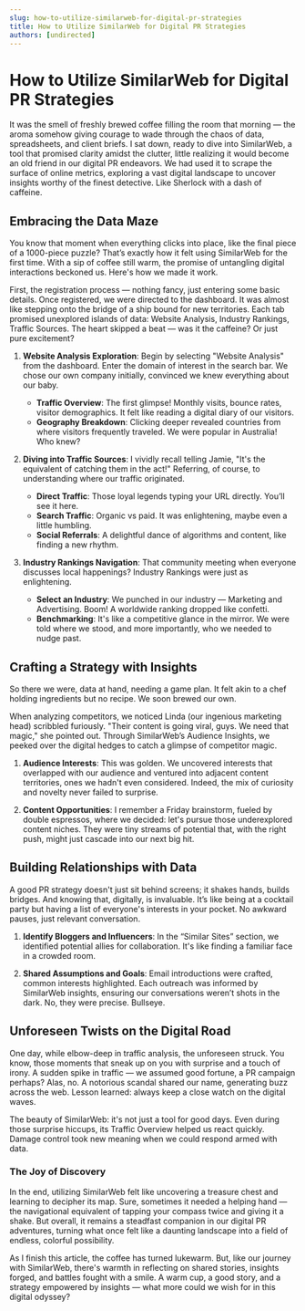 ```yaml
---
slug: how-to-utilize-similarweb-for-digital-pr-strategies
title: How to Utilize SimilarWeb for Digital PR Strategies
authors: [undirected]
---
```



# How to Utilize SimilarWeb for Digital PR Strategies

It was the smell of freshly brewed coffee filling the room that morning — the aroma somehow giving courage to wade through the chaos of data, spreadsheets, and client briefs. I sat down, ready to dive into SimilarWeb, a tool that promised clarity amidst the clutter, little realizing it would become an old friend in our digital PR endeavors. We had used it to scrape the surface of online metrics, exploring a vast digital landscape to uncover insights worthy of the finest detective. Like Sherlock with a dash of caffeine.

## Embracing the Data Maze

You know that moment when everything clicks into place, like the final piece of a 1000-piece puzzle? That’s exactly how it felt using SimilarWeb for the first time. With a sip of coffee still warm, the promise of untangling digital interactions beckoned us. Here's how we made it work.

First, the registration process — nothing fancy, just entering some basic details. Once registered, we were directed to the dashboard. It was almost like stepping onto the bridge of a ship bound for new territories. Each tab promised unexplored islands of data: Website Analysis, Industry Rankings, Traffic Sources. The heart skipped a beat — was it the caffeine? Or just pure excitement?

1. **Website Analysis Exploration**: Begin by selecting "Website Analysis" from the dashboard. Enter the domain of interest in the search bar. We chose our own company initially, convinced we knew everything about our baby.
   
   - **Traffic Overview**: The first glimpse! Monthly visits, bounce rates, visitor demographics. It felt like reading a digital diary of our visitors.
   - **Geography Breakdown**: Clicking deeper revealed countries from where visitors frequently traveled. We were popular in Australia! Who knew?

2. **Diving into Traffic Sources**: I vividly recall telling Jamie, "It's the equivalent of catching them in the act!" Referring, of course, to understanding where our traffic originated.
   
   - **Direct Traffic**: Those loyal legends typing your URL directly. You’ll see it here.
   - **Search Traffic**: Organic vs paid. It was enlightening, maybe even a little humbling.
   - **Social Referrals**: A delightful dance of algorithms and content, like finding a new rhythm.

3. **Industry Rankings Navigation**: That community meeting when everyone discusses local happenings? Industry Rankings were just as enlightening.
   
   - **Select an Industry**: We punched in our industry — Marketing and Advertising. Boom! A worldwide ranking dropped like confetti.
   - **Benchmarking**: It's like a competitive glance in the mirror. We were told where we stood, and more importantly, who we needed to nudge past.

## Crafting a Strategy with Insights

So there we were, data at hand, needing a game plan. It felt akin to a chef holding ingredients but no recipe. We soon brewed our own.

When analyzing competitors, we noticed Linda (our ingenious marketing head) scribbled furiously. "Their content is going viral, guys. We need that magic," she pointed out. Through SimilarWeb’s Audience Insights, we peeked over the digital hedges to catch a glimpse of competitor magic.

1. **Audience Interests**: This was golden. We uncovered interests that overlapped with our audience and ventured into adjacent content territories, ones we hadn't even considered. Indeed, the mix of curiosity and novelty never failed to surprise.

2. **Content Opportunities**: I remember a Friday brainstorm, fueled by double espressos, where we decided: let's pursue those underexplored content niches. They were tiny streams of potential that, with the right push, might just cascade into our next big hit.

## Building Relationships with Data

A good PR strategy doesn't just sit behind screens; it shakes hands, builds bridges. And knowing that, digitally, is invaluable. It’s like being at a cocktail party but having a list of everyone's interests in your pocket. No awkward pauses, just relevant conversation.

1. **Identify Bloggers and Influencers**: In the “Similar Sites” section, we identified potential allies for collaboration. It's like finding a familiar face in a crowded room.

2. **Shared Assumptions and Goals**: Email introductions were crafted, common interests highlighted. Each outreach was informed by SimilarWeb insights, ensuring our conversations weren’t shots in the dark. No, they were precise. Bullseye.

## Unforeseen Twists on the Digital Road

One day, while elbow-deep in traffic analysis, the unforeseen struck. You know, those moments that sneak up on you with surprise and a touch of irony. A sudden spike in traffic — we assumed good fortune, a PR campaign perhaps? Alas, no. A notorious scandal shared our name, generating buzz across the web. Lesson learned: always keep a close watch on the digital waves.

The beauty of SimilarWeb: it's not just a tool for good days. Even during those surprise hiccups, its Traffic Overview helped us react quickly. Damage control took new meaning when we could respond armed with data.

### The Joy of Discovery

In the end, utilizing SimilarWeb felt like uncovering a treasure chest and learning to decipher its map. Sure, sometimes it needed a helping hand — the navigational equivalent of tapping your compass twice and giving it a shake. But overall, it remains a steadfast companion in our digital PR adventures, turning what once felt like a daunting landscape into a field of endless, colorful possibility.

As I finish this article, the coffee has turned lukewarm. But, like our journey with SimilarWeb, there's warmth in reflecting on shared stories, insights forged, and battles fought with a smile. A warm cup, a good story, and a strategy empowered by insights — what more could we wish for in this digital odyssey?